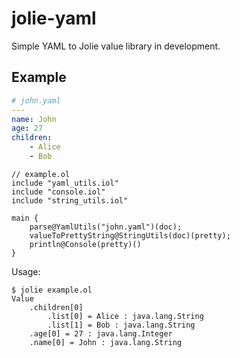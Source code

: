 jolie-yaml
==========

Simple YAML to Jolie value library in development.

## Example ##

```yaml
# john.yaml
---
name: John
age: 27
children:
    - Alice
    - Bob
```

```
// example.ol
include "yaml_utils.iol"
include "console.iol"
include "string_utils.iol"

main {
	parse@YamlUtils("john.yaml")(doc);
	valueToPrettyString@StringUtils(doc)(pretty);
	println@Console(pretty)()
}
```

Usage:

    $ jolie example.ol
    Value
    	.children[0]
    		.list[0] = Alice : java.lang.String
    		.list[1] = Bob : java.lang.String
    	.age[0] = 27 : java.lang.Integer
    	.name[0] = John : java.lang.String
